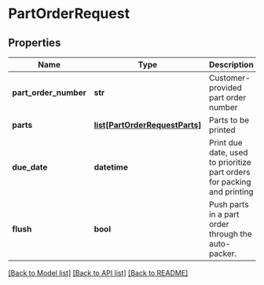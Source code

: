 # PartOrderRequest

## Properties
Name | Type | Description | Notes
------------ | ------------- | ------------- | -------------
**part_order_number** | **str** | Customer-provided part order number | 
**parts** | [**list[PartOrderRequestParts]**](PartOrderRequestParts.md) | Parts to be printed | 
**due_date** | **datetime** | Print due date, used to prioritize part orders for packing and printing | 
**flush** | **bool** | Push parts in a part order through the auto-packer. | [optional] 

[[Back to Model list]](../README.md#documentation-for-models) [[Back to API list]](../README.md#documentation-for-api-endpoints) [[Back to README]](../README.md)


